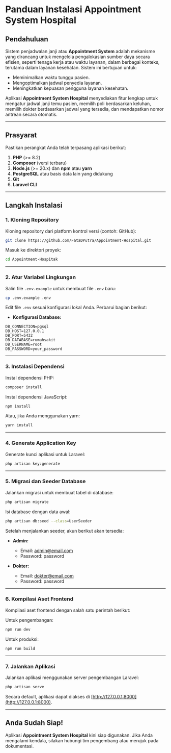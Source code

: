 # Panduan Instalasi Appointment System Hospital

## Pendahuluan

Sistem penjadwalan janji atau **Appointment System** adalah mekanisme yang dirancang untuk mengelola pengalokasian sumber daya secara efisien, seperti tenaga kerja atau waktu layanan, dalam berbagai konteks, terutama dalam layanan kesehatan. Sistem ini bertujuan untuk:

-   Meminimalkan waktu tunggu pasien.
-   Mengoptimalkan jadwal penyedia layanan.
-   Meningkatkan kepuasan pengguna layanan kesehatan.

Aplikasi **Appointment System Hospital** menyediakan fitur lengkap untuk mengatur jadwal janji temu pasien, memilih poli berdasarkan keluhan, memilih dokter berdasarkan jadwal yang tersedia, dan mendapatkan nomor antrean secara otomatis.

---

## Prasyarat

Pastikan perangkat Anda telah terpasang aplikasi berikut:

1. **PHP** (>= 8.2)
2. **Composer** (versi terbaru)
3. **Node.js** (>= 20.x) dan **npm** atau **yarn**
4. **PostgreSQL** atau basis data lain yang didukung
5. **Git**
6. **Laravel CLI**

---

## Langkah Instalasi

### 1. Kloning Repository

Kloning repository dari platform kontrol versi (contoh: GitHub):

```bash
git clone https://github.com/FataDPutra/Appointment-Hospital.git
```

Masuk ke direktori proyek:

```bash
cd Appointment-Hospitak
```

---

### 2. Atur Variabel Lingkungan

Salin file `.env.example` untuk membuat file `.env` baru:

```bash
cp .env.example .env
```

Edit file `.env` sesuai konfigurasi lokal Anda. Perbarui bagian berikut:

-   **Konfigurasi Database:**

```env
DB_CONNECTION=pgsql
DB_HOST=127.0.0.1
DB_PORT=5432
DB_DATABASE=rumahsakit
DB_USERNAME=root
DB_PASSWORD=your_password
```

---

### 3. Instalasi Dependensi

Instal dependensi PHP:

```bash
composer install
```

Instal dependensi JavaScript:

```bash
npm install
```

Atau, jika Anda menggunakan yarn:

```bash
yarn install
```

---

### 4. Generate Application Key

Generate kunci aplikasi untuk Laravel:

```bash
php artisan key:generate
```

---

### 5. Migrasi dan Seeder Database

Jalankan migrasi untuk membuat tabel di database:

```bash
php artisan migrate
```

Isi database dengan data awal:

```bash
php artisan db:seed --class=UserSeeder
```

Setelah menjalankan seeder, akun berikut akan tersedia:

-   **Admin:**

    -   Email: admin@email.com
    -   Password: password

-   **Dokter:**
    -   Email: dokter@email.com
    -   Password: password

---

### 6. Kompilasi Aset Frontend

Kompilasi aset frontend dengan salah satu perintah berikut:

Untuk pengembangan:

```bash
npm run dev
```

Untuk produksi:

```bash
npm run build
```

---

### 7. Jalankan Aplikasi

Jalankan aplikasi menggunakan server pengembangan Laravel:

```bash
php artisan serve
```

Secara default, aplikasi dapat diakses di [http://127.0.0.1:8000](http://127.0.0.1:8000).

---

## Anda Sudah Siap!

Aplikasi **Appointment System Hospital** kini siap digunakan. Jika Anda mengalami kendala, silakan hubungi tim pengembang atau merujuk pada dokumentasi.
